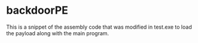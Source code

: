 # backdoorPE
This is a snippet of the assembly code that was modified in test.exe to load the payload along with the main program.
